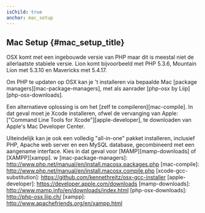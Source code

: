 ```yaml
---
isChild: true
anchor: mac_setup
---
```


## Mac Setup  {#mac_setup_title}

OSX komt met een ingebouwde versie van PHP maar dit is meestal niet de allerlaatste stabiele versie. 
Lion komt bijvoorbeeld met PHP 5.3.6, Mountain Lion met 5.3.10 en Mavericks met 5.4.17.

Om PHP te updaten op OSX kan je 't installeren via bepaalde Mac [package managers][mac-package-managers], met als aanrader [php-osx by Liip][php-osx-downloads].

Een alternatieve oplossing is om het [zelf te compileren][mac-compile]. 
In dat geval moet je Xcode installeren, ofwel de vervanging van Apple: ["Command Line Tools for Xcode"][apple-developer], te downloaden van Apple's Mac Developer Center.

Uiteindelijk kan je ook een volledig "all-in-one" pakket installeren, inclusief PHP, Apache web server en een MySQL database, gecombineerd met een aangename interface. Kies in dat geval voor [MAMP][mamp-downloads] of [XAMPP][xampp].
w
[mac-package-managers]: http://www.php.net/manual/en/install.macosx.packages.php
[mac-compile]: http://www.php.net/manual/en/install.macosx.compile.php
[xcode-gcc-substitution]: https://github.com/kennethreitz/osx-gcc-installer
[apple-developer]: https://developer.apple.com/downloads
[mamp-downloads]: http://www.mamp.info/en/downloads/index.html
[php-osx-downloads]: http://php-osx.liip.ch/
[xampp]: http://www.apachefriends.org/en/xampp.html
